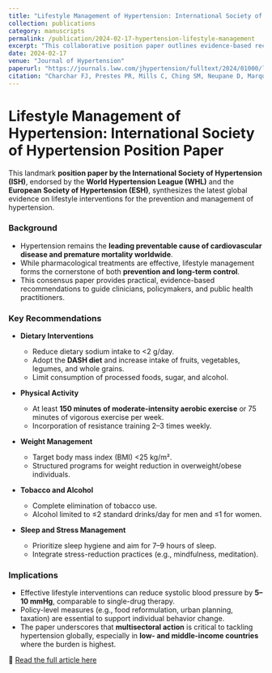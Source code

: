 ```yaml
---
title: "Lifestyle Management of Hypertension: International Society of Hypertension Position Paper (endorsed by the World Hypertension League and European Society of Hypertension)"
collection: publications
category: manuscripts
permalink: /publication/2024-02-17-hypertension-lifestyle-management
excerpt: "This collaborative position paper outlines evidence-based recommendations for lifestyle interventions in the prevention and management of hypertension, endorsed by leading international hypertension societies."
date: 2024-02-17
venue: "Journal of Hypertension"
paperurl: "https://journals.lww.com/jhypertension/fulltext/2024/01000/lifestyle_management_of_hypertension_.3.aspx"
citation: "Charchar FJ, Prestes PR, Mills C, Ching SM, Neupane D, Marques FZ, Sharman JE, Vogt L, Burrell LM, Korostovtseva L, Zec M, Patil M, Schultz MG, Wallen MP, Renna NF, Islam SMS, Hiremath S, Gyeltshen T, Chia YC, Gupta A, Schutte AE, Klein B, Borghi C, Browning CJ, Czesnikiewicz-Guzik M, Lee HY, Itoh H, Miura K, Brunström M, Campbell NRC, Akinnibossun OA, Veerabhadrappa P, Wainford RD, Kruger R, Thomas SA, Komori T, Ralapanawa U, Cornelissen VA, Kapil V, Li Y, Zhang Y, Jafar TH, Khan N, Williams B, Stergiou G, Tomaszewski M. Lifestyle management of hypertension: International Society of Hypertension position paper endorsed by the World Hypertension League and European Society of Hypertension. J Hypertens. 2024;42(1):23–49. doi:10.1097/HJH.0000000000003563"
---
```


# Lifestyle Management of Hypertension: International Society of Hypertension Position Paper  

This landmark **position paper by the International Society of Hypertension (ISH)**, endorsed by the **World Hypertension League (WHL)** and the **European Society of Hypertension (ESH)**, synthesizes the latest global evidence on lifestyle interventions for the prevention and management of hypertension.  

### Background  
- Hypertension remains the **leading preventable cause of cardiovascular disease and premature mortality worldwide**.  
- While pharmacological treatments are effective, lifestyle management forms the cornerstone of both **prevention and long-term control**.  
- This consensus paper provides practical, evidence-based recommendations to guide clinicians, policymakers, and public health practitioners.  

### Key Recommendations  
- **Dietary Interventions**  
  - Reduce dietary sodium intake to <2 g/day.  
  - Adopt the **DASH diet** and increase intake of fruits, vegetables, legumes, and whole grains.  
  - Limit consumption of processed foods, sugar, and alcohol.  

- **Physical Activity**  
  - At least **150 minutes of moderate-intensity aerobic exercise** or 75 minutes of vigorous exercise per week.  
  - Incorporation of resistance training 2–3 times weekly.  

- **Weight Management**  
  - Target body mass index (BMI) <25 kg/m².  
  - Structured programs for weight reduction in overweight/obese individuals.  

- **Tobacco and Alcohol**  
  - Complete elimination of tobacco use.  
  - Alcohol limited to ≤2 standard drinks/day for men and ≤1 for women.  

- **Sleep and Stress Management**  
  - Prioritize sleep hygiene and aim for 7–9 hours of sleep.  
  - Integrate stress-reduction practices (e.g., mindfulness, meditation).  

### Implications  
- Effective lifestyle interventions can reduce systolic blood pressure by **5–10 mmHg**, comparable to single-drug therapy.  
- Policy-level measures (e.g., food reformulation, urban planning, taxation) are essential to support individual behavior change.  
- The paper underscores that **multisectoral action** is critical to tackling hypertension globally, especially in **low- and middle-income countries** where the burden is highest.  

📖 [Read the full article here](https://journals.lww.com/jhypertension/fulltext/2024/01000/lifestyle_management_of_hypertension_.3.aspx)  
